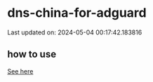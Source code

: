 # dns-china-for-adguard

Last updated on: 2024-05-04 00:17:42.183816

## how to use

[See here](https://github.com/AdguardTeam/AdGuardHome/wiki/Configuration#upstreams-from-file)